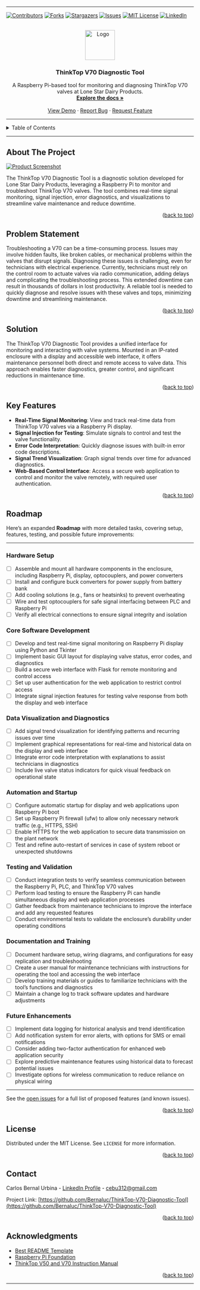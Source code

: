 
---

<a id="readme-top"></a>

[![Contributors][contributors-shield]][contributors-url]
[![Forks][forks-shield]][forks-url]
[![Stargazers][stars-shield]][stars-url]
[![Issues][issues-shield]][issues-url]
[![MIT License][license-shield]][license-url]
[![LinkedIn][linkedin-shield]][linkedin-url]

<!-- PROJECT LOGO -->
<br />
<div align="center">
  <a href="https://github.com/Bernaluc/ThinkTop-V70-Diagnostic-Tool">
    <img src="images/logo.png" alt="Logo" width="80" height="80">
  </a>

  <h3 align="center">ThinkTop V70 Diagnostic Tool</h3>

  <p align="center">
    A Raspberry Pi-based tool for monitoring and diagnosing ThinkTop V70 valves at Lone Star Dairy Products.
    <br />
    <a href="https://github.com/Bernaluc/ThinkTop-V70-Diagnostic-Tool"><strong>Explore the docs »</strong></a>
    <br />
    <br />
    <a href="https://github.com/Bernaluc/ThinkTop-V70-Diagnostic-Tool">View Demo</a>
    ·
    <a href="https://github.com/Bernaluc/ThinkTop-V70-Diagnostic-Tool/issues">Report Bug</a>
    ·
    <a href="https://github.com/Bernaluc/ThinkTop-V70-Diagnostic-Tool/issues">Request Feature</a>
  </p>
</div>

---

<details>
  <summary>Table of Contents</summary>
  <ol>
    <li><a href="#about-the-project">About The Project</a></li>
    <li><a href="#problem-statement">Problem Statement</a></li>
    <li><a href="#solution">Solution</a></li>
    <li><a href="#key-features">Key Features</a></li>
    <li><a href="#roadmap">Roadmap</a></li>
    <li><a href="#license">License</a></li>
    <li><a href="#contact">Contact</a></li>
    <li><a href="#acknowledgments">Acknowledgments</a></li>
  </ol>
</details>

---

## About The Project

[![Product Screenshot][product-screenshot]](https://example.com)

The ThinkTop V70 Diagnostic Tool is a diagnostic solution developed for Lone Star Dairy Products, leveraging a Raspberry Pi to monitor and troubleshoot ThinkTop V70 valves. The tool combines real-time signal monitoring, signal injection, error diagnostics, and visualizations to streamline valve maintenance and reduce downtime.

<p align="right">(<a href="#readme-top">back to top</a>)</p>

## Problem Statement

Troubleshooting a V70 can be a time-consuming process. Issues may involve hidden faults, like broken cables, or mechanical problems within the valves that disrupt signals. Diagnosing these issues is challenging, even for technicians with electrical experience. Currently, technicians must rely on the control room to actuate valves via radio communication, adding delays and complicating the troubleshooting process. This extended downtime can result in thousands of dollars in lost productivity. A reliable tool is needed to quickly diagnose and resolve issues with these valves and tops, minimizing downtime and streamlining maintenance.

<p align="right">(<a href="#readme-top">back to top</a>)</p>

## Solution

The ThinkTop V70 Diagnostic Tool provides a unified interface for monitoring and interacting with valve systems. Mounted in an IP-rated enclosure with a display and accessible web interface, it offers maintenance personnel both direct and remote access to valve data. This approach enables faster diagnostics, greater control, and significant reductions in maintenance time.

<p align="right">(<a href="#readme-top">back to top</a>)</p>

## Key Features

- **Real-Time Signal Monitoring**: View and track real-time data from ThinkTop V70 valves via a Raspberry Pi display.
- **Signal Injection for Testing**: Simulate signals to control and test the valve functionality.
- **Error Code Interpretation**: Quickly diagnose issues with built-in error code descriptions.
- **Signal Trend Visualization**: Graph signal trends over time for advanced diagnostics.
- **Web-Based Control Interface**: Access a secure web application to control and monitor the valve remotely, with required user authentication.

<p align="right">(<a href="#readme-top">back to top</a>)</p>

## Roadmap

Here’s an expanded **Roadmap** with more detailed tasks, covering setup, features, testing, and possible future improvements:

---
### Hardware Setup
- [ ] Assemble and mount all hardware components in the enclosure, including Raspberry Pi, display, optocouplers, and power converters
- [ ] Install and configure buck converters for power supply from battery bank
- [ ] Add cooling solutions (e.g., fans or heatsinks) to prevent overheating
- [ ] Wire and test optocouplers for safe signal interfacing between PLC and Raspberry Pi
- [ ] Verify all electrical connections to ensure signal integrity and isolation

### Core Software Development
- [ ] Develop and test real-time signal monitoring on Raspberry Pi display using Python and Tkinter
- [ ] Implement basic GUI layout for displaying valve status, error codes, and diagnostics
- [ ] Build a secure web interface with Flask for remote monitoring and control access
- [ ] Set up user authentication for the web application to restrict control access
- [ ] Integrate signal injection features for testing valve response from both the display and web interface

### Data Visualization and Diagnostics
- [ ] Add signal trend visualization for identifying patterns and recurring issues over time
- [ ] Implement graphical representations for real-time and historical data on the display and web interface
- [ ] Integrate error code interpretation with explanations to assist technicians in diagnostics
- [ ] Include live valve status indicators for quick visual feedback on operational state

### Automation and Startup
- [ ] Configure automatic startup for display and web applications upon Raspberry Pi boot
- [ ] Set up Raspberry Pi firewall (ufw) to allow only necessary network traffic (e.g., HTTPS, SSH)
- [ ] Enable HTTPS for the web application to secure data transmission on the plant network
- [ ] Test and refine auto-restart of services in case of system reboot or unexpected shutdowns

### Testing and Validation
- [ ] Conduct integration tests to verify seamless communication between the Raspberry Pi, PLC, and ThinkTop V70 valves
- [ ] Perform load testing to ensure the Raspberry Pi can handle simultaneous display and web application processes
- [ ] Gather feedback from maintenance technicians to improve the interface and add any requested features
- [ ] Conduct environmental tests to validate the enclosure’s durability under operating conditions

### Documentation and Training
- [ ] Document hardware setup, wiring diagrams, and configurations for easy replication and troubleshooting
- [ ] Create a user manual for maintenance technicians with instructions for operating the tool and accessing the web interface
- [ ] Develop training materials or guides to familiarize technicians with the tool’s functions and diagnostics
- [ ] Maintain a change log to track software updates and hardware adjustments

### Future Enhancements
- [ ] Implement data logging for historical analysis and trend identification
- [ ] Add notification system for error alerts, with options for SMS or email notifications
- [ ] Consider adding two-factor authentication for enhanced web application security
- [ ] Explore predictive maintenance features using historical data to forecast potential issues
- [ ] Investigate options for wireless communication to reduce reliance on physical wiring

---


See the [open issues](https://github.com/Bernaluc/ThinkTop-V70-Diagnostic-Tool/issues) for a full list of proposed features (and known issues).

<p align="right">(<a href="#readme-top">back to top</a>)</p>

## License

Distributed under the MIT License. See `LICENSE` for more information.

<p align="right">(<a href="#readme-top">back to top</a>)</p>

## Contact

Carlos Bernal Urbina - [LinkedIn Profile](https://www.linkedin.com/in/cbernal575/) - cebu312@gmail.com

Project Link: [https://github.com/Bernaluc/ThinkTop-V70-Diagnostic-Tool](https://github.com/Bernaluc/ThinkTop-V70-Diagnostic-Tool)

<p align="right">(<a href="#readme-top">back to top</a>)</p>

## Acknowledgments

* [Best README Template](https://github.com/othneildrew/Best-README-Template)
* [Raspberry Pi Foundation](https://www.raspberrypi.org/)
* [ThinkTop V50 and V70 Instruction Manual](https://rodem.com/wp-content/uploads/2021/05/thinktop-v50-and-v70-instruction-manual.pdf?srsltid=AfmBOooy-1xZOPXNoaUYIu_YTRTpgN_nwMu86VYCJUq8wSJOtL4KkJWK)

<p align="right">(<a href="#readme-top">back to top</a>)</p>

---

<!-- MARKDOWN LINKS & IMAGES -->
[contributors-shield]: https://img.shields.io/github/contributors/Bernaluc/ThinkTop-V70-Diagnostic-Tool.svg?style=for-the-badge
[contributors-url]: https://github.com/Bernaluc/ThinkTop-V70-Diagnostic-Tool/graphs/contributors
[forks-shield]: https://img.shields.io/github/forks/Bernaluc/ThinkTop-V70-Diagnostic-Tool.svg?style=for-the-badge
[forks-url]: https://github.com/Bernaluc/ThinkTop-V70-Diagnostic-Tool/network/members
[stars-shield]: https://img.shields.io/github/stars/Bernaluc/ThinkTop-V70-Diagnostic-Tool.svg?style=for-the-badge
[stars-url]: https://github.com/Bernaluc/ThinkTop-V70-Diagnostic-Tool/stargazers
[issues-shield]: https://img.shields.io/github/issues/Bernaluc/ThinkTop-V70-Diagnostic-Tool.svg?style=for-the-badge
[issues-url]: https://github.com/Bernaluc/ThinkTop-V70-Diagnostic-Tool/issues
[license-shield]: https://img.shields.io/github/license/Bernaluc/ThinkTop-V70-Diagnostic-Tool.svg?style=for-the-badge
[license-url]: https://github.com/Bernaluc/ThinkTop-V70-Diagnostic-Tool/blob/master/LICENSE
[linkedin-shield]: https://img.shields.io/badge/-LinkedIn-black.svg?style=for-the-badge&logo=linkedin&colorB=555
[linkedin-url]: https://www.linkedin.com/in/cbernal575/
[product-screenshot]: images/screenshot.png
